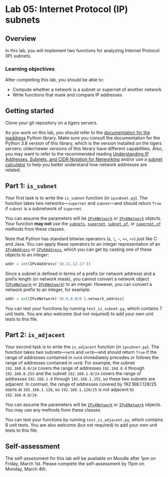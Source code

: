 # Lab 05: Internet Protocol (IP) subnets

## Overview
In this lab, you will implement two functions for analyzing Internet Protocol (IP) subnets. 

### Learning objectives
After completing this lab, you should be able to:
* Compute whether a network is a subnet or supernet of another network
* Write functions that mask and compare IP addresses

## Getting started
Clone your git repository on a tigers servers.

As you work on this lab, you should refer to the [documentation for the ipaddress](https://docs.python.org/3.8/library/ipaddress.html) Python library. Make sure you consult the documentation for the Python 3.8 version of this library, which is the version installed on the tigers servers; older/newer versions of this library have different capabilities. Also, you may want to refer to the recommended reading [Understanding IP Addresses, Subnets, and CIDR Notation for Networking](https://www.digitalocean.com/community/tutorials/understanding-ip-addresses-subnets-and-cidr-notation-for-networking) and/or use a [subnet calculator](http://www.subnet-calculator.com/cidr.php) to help you better understand how network addresses are related.

## Part 1: `is_subnet`

Your first task is to write the `is_subnet` function (in `ipsubnet.py`). The function takes two networks—`supernet` and `subnet`—and should return `True` if `subnet` is a subnetwork of `supernet`. 

You can assume the parameters will be <code>[IPv4Network](https://docs.python.org/3.8/library/ipaddress.html#ipaddress.IPv4Network)</code> or <code>[IPv6Network](https://docs.python.org/3.8/library/ipaddress.html#ipaddress.IPv6Network)</code> objects. Your function **may not** use the <code>[subnets](https://docs.python.org/3.8/library/ipaddress.html#ipaddress.IPv4Network.subnets)</code>, <code>[supernet](https://docs.python.org/3.8/library/ipaddress.html#ipaddress.IPv4Network.supernet)</code>, <code>[subnet_of](https://docs.python.org/3.8/library/ipaddress.html#ipaddress.IPv4Network.subnet_of)</code>, or <code>[supernet_of](https://docs.python.org/3.8/library/ipaddress.html#ipaddress.IPv4Network.supernet_of)</code> methods from these classes.

Note that Python has standard bitwise operators (`&`, `|`, `~`, `<<`, `>>`) just like C and Java. You can apply these operators to an integer representation of an <code>[IPv4Address](https://docs.python.org/3.8/library/ipaddress.html#ipaddress.IPv4Address)</code> or <code>[IPv6Address](https://docs.python.org/3.8/library/ipaddress.html#ipaddress.IPv6Address)</code>, which you can get by casting one of these objects to an integer: 
```Python
addr = int(IPv4Address('10.11.12.13'))
```

Since a subnet is defined in terms of a prefix (or network address) and a prefix length (or network mask), you cannot convert a network object (<code>[IPv4Network](https://docs.python.org/3.8/library/ipaddress.html#ipaddress.IPv4Network)</code> or <code>[IPv6Network](https://docs.python.org/3.8/library/ipaddress.html#ipaddress.IPv6Network)</code>) to an integer. However, you can convert a network prefix to an integer, for example:
```Python
addr = int(IPv4Network('10.0.0.0/8').network_address)
```

You can test your functions by running `test_is_subnet.py`, which contains 7 unit tests. You are also welcome (but not required) to add your own unit tests to this file.

## Part 2: `is_adjacent`

Your second task is to write the `is_adjacent` function (in `ipsubnet.py`). The function takes two subnets—`netA` and `netB`—and should return `True` if the range of addresses contained in `netA` immediately precedes or follows the range of addresses contained in `netB`. For example, the subnet `192.168.0.0/24` covers the range of addresses `192.168.0.0` through `192.168.0.255` and the subnet `192.168.1.0/24` covers the range of addresses `192.168.1.0` through `192.168.1.255`, so these two subnets are adjacent. In contrast, the range of addresses covered by 192.168.1.128/25 starts at `192.168.1.128`, so `192.168.1.128/25` is not adjacent to `192.168.0.0/24`. 

You can assume the parameters will be <code>[IPv4Network](https://docs.python.org/3.8/library/ipaddress.html#ipaddress.IPv4Network)</code> or <code>[IPv6Network](https://docs.python.org/3.8/library/ipaddress.html#ipaddress.IPv6Network)</code> objects. You may use any methods from these classes.

You can test your functions by running `test_is_adjacent.py`, which contains 8 unit tests. You are also welcome (but not required) to add your own unit tests to this file.

## Self-assessment
The self-assessment for this lab will be available on Moodle after 1pm on Friday, March 1st. Please complete the self-assessment by 11pm on Monday, March 4th.
